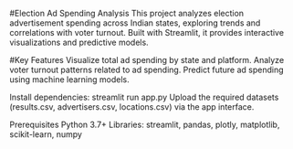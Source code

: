 #Election Ad Spending Analysis
This project analyzes election advertisement spending across Indian states, exploring trends and correlations with voter turnout. Built with Streamlit, it provides interactive visualizations and predictive models.

#Key Features
Visualize total ad spending by state and platform.
Analyze voter turnout patterns related to ad spending.
Predict future ad spending using machine learning models.

Install dependencies:
streamlit run app.py
Upload the required datasets (results.csv, advertisers.csv, locations.csv) via the app interface.

Prerequisites
Python 3.7+
Libraries: streamlit, pandas, plotly, matplotlib, scikit-learn, numpy

